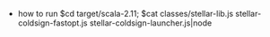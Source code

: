 
* how to run
 $cd target/scala-2.11;
 $cat classes/stellar-lib.js stellar-coldsign-fastopt.js stellar-coldsign-launcher.js|node
 